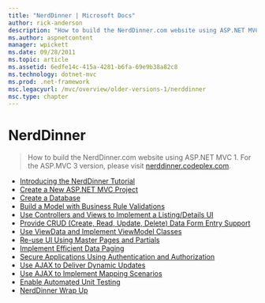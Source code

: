 ```yaml
---
title: "NerdDinner | Microsoft Docs"
author: rick-anderson
description: "How to build the NerdDinner.com website using ASP.NET MVC 1. For the ASP.MVC 3 version, please visit nerddinner.codeplex.com ."
ms.author: aspnetcontent
manager: wpickett
ms.date: 09/28/2011
ms.topic: article
ms.assetid: 6edfe14c-415a-4281-b6fa-69e9b38a82c8
ms.technology: dotnet-mvc
ms.prod: .net-framework
msc.legacyurl: /mvc/overview/older-versions-1/nerddinner
msc.type: chapter
---
```

NerdDinner
====================
> How to build the NerdDinner.com website using ASP.NET MVC 1. For the ASP.MVC 3 version, please visit [nerddinner.codeplex.com](http://nerddinner.codeplex.com/).


- [Introducing the NerdDinner Tutorial](introducing-the-nerddinner-tutorial.md)
- [Create a New ASP.NET MVC Project](create-a-new-aspnet-mvc-project.md)
- [Create a Database](create-a-database.md)
- [Build a Model with Business Rule Validations](build-a-model-with-business-rule-validations.md)
- [Use Controllers and Views to Implement a Listing/Details UI](use-controllers-and-views-to-implement-a-listingdetails-ui.md)
- [Provide CRUD (Create, Read, Update, Delete) Data Form Entry Support](provide-crud-create-read-update-delete-data-form-entry-support.md)
- [Use ViewData and Implement ViewModel Classes](use-viewdata-and-implement-viewmodel-classes.md)
- [Re-use UI Using Master Pages and Partials](re-use-ui-using-master-pages-and-partials.md)
- [Implement Efficient Data Paging](implement-efficient-data-paging.md)
- [Secure Applications Using Authentication and Authorization](secure-applications-using-authentication-and-authorization.md)
- [Use AJAX to Deliver Dynamic Updates](use-ajax-to-deliver-dynamic-updates.md)
- [Use AJAX to Implement Mapping Scenarios](use-ajax-to-implement-mapping-scenarios.md)
- [Enable Automated Unit Testing](enable-automated-unit-testing.md)
- [NerdDinner Wrap Up](nerddinner-wrap-up.md)